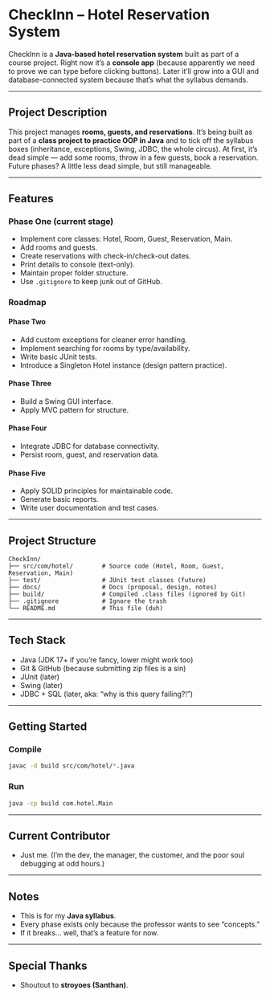 # CheckInn – Hotel Reservation System

CheckInn is a **Java-based hotel reservation system** built as part of a course project.
Right now it’s a **console app** (because apparently we need to prove we can type before clicking buttons).
Later it’ll grow into a GUI and database-connected system because that’s what the syllabus demands.

---

## Project Description

This project manages **rooms, guests, and reservations**.
It’s being built as part of a **class project to practice OOP in Java** and to tick off the syllabus boxes (inheritance, exceptions, Swing, JDBC, the whole circus).
At first, it’s dead simple — add some rooms, throw in a few guests, book a reservation.
Future phases? A little less dead simple, but still manageable.

---

## Features

### Phase One (current stage)

* Implement core classes: Hotel, Room, Guest, Reservation, Main.
* Add rooms and guests.
* Create reservations with check-in/check-out dates.
* Print details to console (text-only).
* Maintain proper folder structure.
* Use `.gitignore` to keep junk out of GitHub.

### Roadmap

#### Phase Two

* Add custom exceptions for cleaner error handling.
* Implement searching for rooms by type/availability.
* Write basic JUnit tests.
* Introduce a Singleton Hotel instance (design pattern practice).

#### Phase Three

* Build a Swing GUI interface.
* Apply MVC pattern for structure.

#### Phase Four

* Integrate JDBC for database connectivity.
* Persist room, guest, and reservation data.

#### Phase Five

* Apply SOLID principles for maintainable code.
* Generate basic reports.
* Write user documentation and test cases.

---

## Project Structure

```
CheckInn/
├── src/com/hotel/        # Source code (Hotel, Room, Guest, Reservation, Main)
├── test/                 # JUnit test classes (future)
├── docs/                 # Docs (proposal, design, notes)
├── build/                # Compiled .class files (ignored by Git)
├── .gitignore            # Ignore the trash
└── README.md             # This file (duh)
```

---

## Tech Stack

* Java (JDK 17+ if you’re fancy, lower might work too)
* Git & GitHub (because submitting zip files is a sin)
* JUnit (later)
* Swing (later)
* JDBC + SQL (later, aka: “why is this query failing?!”)

---

## Getting Started

### Compile

```bash
javac -d build src/com/hotel/*.java
```

### Run

```bash
java -cp build com.hotel.Main
```

---

## Current Contributor

* Just me.
  (I’m the dev, the manager, the customer, and the poor soul debugging at odd hours.)

---

## Notes

* This is for my **Java syllabus**.
* Every phase exists only because the professor wants to see “concepts.”
* If it breaks… well, that’s a feature for now.

---

## Special Thanks

* Shoutout to **stroyoes (Santhan)**.
